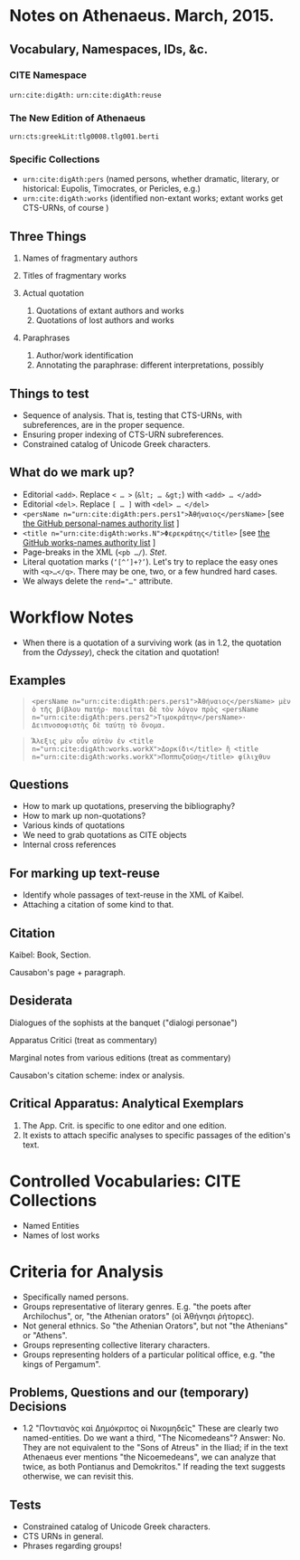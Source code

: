 # Notes on Athenaeus. March, 2015.

## Vocabulary, Namespaces, IDs, &c.

### CITE Namespace

`urn:cite:digAth:`
`urn:cite:digAth:reuse`

### The New Edition of Athenaeus

`urn:cts:greekLit:tlg0008.tlg001.berti`

### Specific Collections

- `urn:cite:digAth:pers` (named persons, whether dramatic, literary, or historical: Eupolis, Timocrates, or Pericles, e.g.)
- `urn:cite:digAth:works` (identified non-extant works; extant works get CTS-URNs, of course )

## Three Things

1. Names of fragmentary authors
1. Titles of fragmentary works

1. Actual quotation
	1. Quotations of extant authors and works
	1. Quotations of lost authors and works
1. Paraphrases 
	1. Author/work identification
	1. Annotating the paraphrase: different interpretations, possibly


## Things to test

- Sequence of analysis. That is, testing that CTS-URNs, with subreferences, are in the proper sequence.
- Ensuring proper indexing of CTS-URN subreferences.
- Constrained catalog of Unicode Greek characters.

## What do we mark up?

- Editorial `<add>`. Replace `< … >` (`&lt; … &gt;`) with `<add> … </add>`
- Editorial `<del>`. Replace `[ … ]` with `<del> … </del>` 
- `<persName n="urn:cite:digAth:pers.pers1">Ἀθήναιος</persName>` [see [the GitHub personal-names authority list](https://github.com/OpenGreekAndLatin/DigitalAthenaeus/blob/master/authLists/digAth-names.csv) ]
- `<title n="urn:cite:digAth:works.N">Φερεκράτης</title>` [see [the GitHub works-names authority list](https://github.com/OpenGreekAndLatin/DigitalAthenaeus/blob/master/authLists/digAth-works.csv) ]
- Page-breaks in the XML (`<pb …/`). *Stet*.
- Literal quotation marks (`‘[^’]+?’`). Let's try to replace the easy ones with `<q>…</q>`. There may be one, two, or a few hundred hard cases.
- We always delete the `rend="…"` attribute.

# Workflow Notes

- When there is a quotation of a surviving work (as in 1.2, the quotation from the *Odyssey*), check the citation and quotation!


## Examples

> `<persName n="urn:cite:digAth:pers.pers1">Ἀθήναιος</persName> μὲν ὁ τῆς βίβλου πατήρ· ποιεῖται δὲ τὸν λόγον πρὸς <persName n="urn:cite:digAth:pers.pers2">Τιμοκράτην</persName>· Δειπνοσοφιστὴς δὲ ταύτῃ τὸ ὄνομα.`

> `Ἄλεξις μὲν οὖν αὐτὸν ἐν <title n="urn:cite:digAth:works.workX">Δορκίδι</title> ἢ <title n="urn:cite:digAth:works.workX">Ποππυζούσῃ</title> φίλιχθυν`

## Questions

- How to mark up quotations, preserving the bibliography?
- How to mark up non-quotations?
- Various kinds of quotations
- We need to grab quotations as CITE objects
- Internal cross references

## For marking up text-reuse

- Identify whole passages of text-reuse in the XML of Kaibel. 
- Attaching a citation of some kind to that. 

## Citation

Kaibel: Book, Section.

Causabon's page + paragraph.

## Desiderata

Dialogues of the sophists at the banquet ("dialogi personae")

Apparatus Critici (treat as commentary)

Marginal notes from various editions (treat as commentary)

Causabon's citation scheme: index or analysis.

## Critical Apparatus: Analytical Exemplars

1. The App. Crit. is specific to one editor and one edition.
1. It exists to attach specific analyses to specific passages of the edition's text.


# Controlled Vocabularies: CITE Collections

- Named Entities
- Names of lost works


# Criteria for Analysis

- Specifically named persons.
- Groups representative of literary genres. E.g. "the poets after Archilochus", or, "the Athenian orators" (οἱ Ἀθήνησι ῥήτορες).
- Not general ethnics. So "the Athenian Orators", but not "the Athenians" or "Athens".
- Groups representing collective literary characters.
- Groups representing holders of a particular political office, e.g. "the kings of Pergamum".

## Problems, Questions and our (temporary) Decisions

- 1.2 "Ποντιανὸς καὶ Δημόκριτος οἱ Νικομηδεῖς" These are clearly two named-entities. Do we want a third, "The Nicomedeans"? Answer: No. They are not equivalent to the "Sons of Atreus" in the Iliad; if in the text Athenaeus ever mentions "the Nicoemedeans", we can analyze that twice, as both Pontianus and Demokritos." If reading the text suggests otherwise, we can revisit this.

## Tests

- Constrained catalog of Unicode Greek characters.
- CTS URNs in general.
- Phrases regarding groups!
